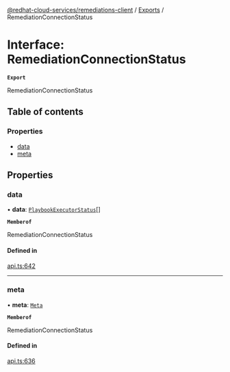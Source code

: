 [@redhat-cloud-services/remediations-client](../README.md) / [Exports](../modules.md) / RemediationConnectionStatus

# Interface: RemediationConnectionStatus

**`Export`**

RemediationConnectionStatus

## Table of contents

### Properties

- [data](RemediationConnectionStatus.md#data)
- [meta](RemediationConnectionStatus.md#meta)

## Properties

### data

• **data**: [`PlaybookExecutorStatus`](PlaybookExecutorStatus.md)[]

**`Memberof`**

RemediationConnectionStatus

#### Defined in

[api.ts:642](https://github.com/RedHatInsights/javascript-clients/blob/main/packages/remediations/api.ts#L642)

___

### meta

• **meta**: [`Meta`](Meta.md)

**`Memberof`**

RemediationConnectionStatus

#### Defined in

[api.ts:636](https://github.com/RedHatInsights/javascript-clients/blob/main/packages/remediations/api.ts#L636)
